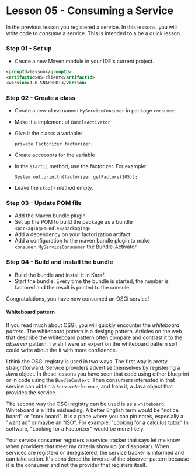 # Lesson 05 - Consuming a Service

In the previous lesson you registered a service. In this lessons, you will write code to 
*consume* a service. This is intended to a be a quick lesson. 

### Step 01 - Set up
- Create a new Maven module in your IDE's current project.
```xml
<groupId>lesson</groupId>
<artifactId>05-client</artifactId>
<version>1.0-SNAPSHOT</version>
```

### Step 02 - Create a class
- Create a new class named `MyServiceConsumer` in package `consumer`
- Make it a implement of `BundleActivator`
- Give it the classs a variable:

      private Factorizer factorizer;
- Create accessors for the variable
- In the `start()` method, use the factorizer. For example:

      System.out.println(factorizer.getFactors(105));

- Leave the `stop()` method empty.

### Step 03 - Update POM file 
- Add the Maven bundle plugin
- Set up the POM to build the package as a bundle `<packaging>bundle</packaging>`
- Add a dependency on your factorization artifact
- Add a configuration to the maven bundle plugin to make `consumer.MyServiceConsuumer` 
the Bundle-Activator.

### Step 04 - Build and install the bundle
- Build the bundle and install it in Karaf.
- Start the bundle. Every time the bundle is started, the number is factored and the 
result is printed to the console.

Congratulations, you have now consumed an OSGi service!

#### Whiteboard pattern
If you read much about OSGi, you will quickly encounter the _whiteboard pattern_. The 
whiteboard pattern is a designg pattern. Articles on the web that describe the whiteboard
pattern often compare and contrast it to the _observer_ pattern. I wish I were an expert on 
the whiteboard pattern so I could write about the it with more confidence.

I think the OSGi registry is used in two ways. The first way is pretty straightforward. 
Service providers advertise themselves by registering a Java object. In these lessons you have
seen that code using either blueprint or in code using the `BundleContext`. Then consumers
interested in that service can obtain a `ServiceReference`, and from it, a Java object that
provides the service.

The second way the OSGi registry can be used is as a `whiteboard`. Whiteboard is a little 
misleading. A better English term would be "notice board" or "cork board". It is a place where 
you can pin notes, especially a "want ad" or maybe an "ISO". For example, "Looking for a 
calculus tutor." In software, "Looking for a Factorizer" would be more likely.

Your service consumer registers a service tracker that says let me know when providers that meet
my criteria show up (or disappear).  When services are registerd or deregistered, the 
service tracker is informed and can take action. It's considered the inverse of the 
observer pattern because it is the consumer and not the provider that registers itself.